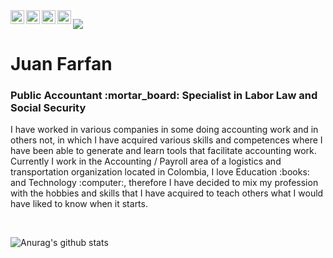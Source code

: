 <a href="https://twitter.com/juancamilofarfa">
  <img align="left" alt="Camilo Farfan | Twitter" width="22px" src="https://cdn.jsdelivr.net/npm/simple-icons@v3/icons/twitter.svg" />
</a>

<a href="https://www.linkedin.com/in juan-camilo-farfan-juanias-65b176168">
  <img align="left" alt="Juan Camilo Farfan Juanias | LinkdeIN" width="22px" src="https://cdn.jsdelivr.net/npm/simple-icons@v3/icons/linkedin.svg" />
</a>

<a href="https://www.instagram.com/jcamilofarfan/">
  <img align="left" alt="Camilo Farfan | Instagram" width="22px" src="https://cdn.jsdelivr.net/npm/simple-icons@v3/icons/instagram.svg" />
</a>

<a href="https://www.youtube.com/channel/UCP9HdiYMkLZ3YdqyFMOWF-w">
  <img align="left" alt="Sistemas Contables - Juan Farfan | Youtube" width="22px" src="https://cdn.jsdelivr.net/npm/simple-icons@v3/icons/youtube.svg" />
</a>

![](https://visitor-badge.glitch.me/badge?page_id=farfan97.farfan97)


<h1>Juan Farfan</h1>
<h3>Public Accountant :mortar_board: Specialist in Labor Law and Social Security</h3>

<p>I have worked in various companies in some doing accounting work and in others not, in which I have acquired various skills and competences where I have been able to generate and learn tools that facilitate accounting work.
Currently I work in the Accounting / Payroll area of a logistics and transportation organization located in Colombia, I love Education :books: and Technology :computer:, therefore I have decided to mix my profession with the hobbies and skills that I have acquired to teach others what I would have liked to know when it starts. </p>



<br />

![Anurag's github stats](https://github-readme-stats.vercel.app/api?username=farfan97&theme=prussian&show_icons=true)


<!--
**farfan97/farfan97** is a ✨ _special_ ✨ repository because its `README.md` (this file) appears on your GitHub profile.

Here are some ideas to get you started:

- 🔭 I’m currently working on ...
- 🌱 I’m currently learning ...
- 👯 I’m looking to collaborate on ...
- 🤔 I’m looking for help with ...
- 💬 Ask me about ...
- 📫 How to reach me: ...
- 😄 Pronouns: ...
- ⚡ Fun fact: ...
-->
